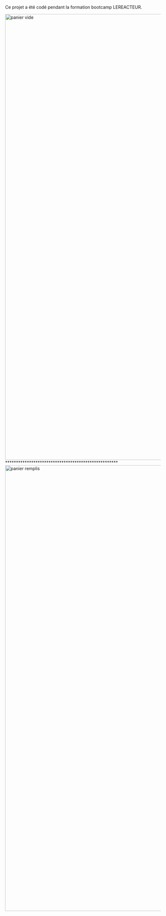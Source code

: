Ce projet a été codé pendant la formation bootcamp LEREACTEUR.

<img width="1440" alt="panier vide" src="https://user-images.githubusercontent.com/59562121/80491759-6f485380-8963-11ea-8732-5632970143d9.png">
****************************************************
<img width="1440" alt="panier remplis" src="https://user-images.githubusercontent.com/59562121/80491823-825b2380-8963-11ea-84aa-321b06e0c70d.png">
